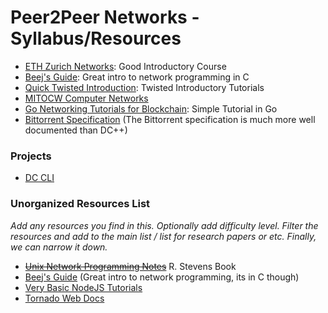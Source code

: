 # Peer2Peer Networks - Syllabus/Resources

- [ETH Zurich Networks](https://comm-net.ethz.ch/): Good Introductory Course
- [Beej's Guide](https://beej.us/guide/bgnet/): Great intro to network programming in C
- [Quick Twisted Introduction](http://krondo.com/an-introduction-to-asynchronous-programming-and-twisted/): Twisted Introductory Tutorials
- [MITOCW Computer Networks](https://ocw.mit.edu/courses/electrical-engineering-and-computer-science/6-829-computer-networks-fall-2002/lecture-notes/)
- [Go Networking Tutorials for Blockchain](https://medium.com/@mycoralhealth/code-a-simple-p2p-blockchain-in-go-46662601f417): Simple Tutorial in Go
- [Bittorrent Specification](https://wiki.theory.org/index.php/BitTorrentSpecification) (The Bittorrent specification is much more well documented than DC++)
### Projects
- [DC CLI](https://github.com/udoprog/python-adc)
### Unorganized Resources List
*Add any resources you find in this. Optionally add difficulty level.
Filter the resources and add to the main list / list for research papers or etc. Finally, we can narrow it down.*
- ~~[Unix Network Programming Notes](https://notes.shichao.io/unp/)~~ R. Stevens Book
- [Beej's Guide](https://beej.us/guide/bgnet/) (Great intro to network programming, its in C though)
- [Very Basic NodeJS Tutorials](https://mafintosh.github.io/p2p-workshop/build/01.html)
- [Tornado Web Docs](https://www.tornadoweb.org/en/stable/guide/intro.html)


